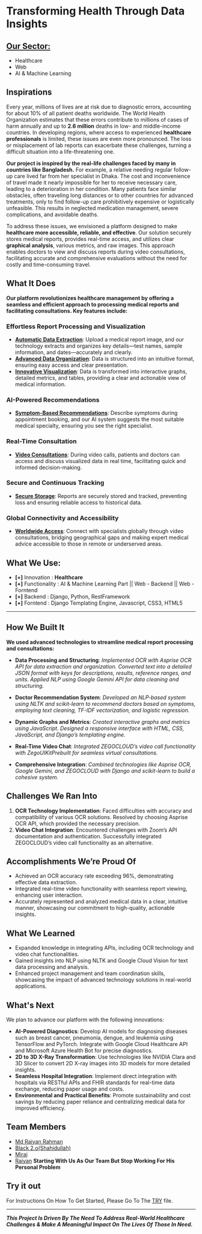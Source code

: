 # **Transforming Health Through Data Insights**

## **<u>Our Sector:</u>**
- Healthcare
- Web
- AI & Machine Learning



## Inspirations

Every year, millions of lives are at risk due to diagnostic errors, accounting for about 10% of all patient deaths worldwide. The World Health Organization estimates that these errors contribute to millions of cases of harm annually and up to **2.6 million** deaths in low- and middle-income countries. In developing regions, where access to experienced **healthcare professionals** is limited, these issues are even more pronounced. The loss or misplacement of lab reports can exacerbate these challenges, turning a difficult situation into a life-threatening one.

**Our project is inspired by the real-life challenges faced by many in countries like Bangladesh.** For example, a relative needing regular follow-up care lived far from her specialist in Dhaka. The cost and inconvenience of travel made it nearly impossible for her to receive necessary care, leading to a deterioration in her condition. Many patients face similar obstacles, often traveling long distances or to other countries for advanced treatments, only to find follow-up care prohibitively expensive or logistically unfeasible. This results in neglected medication management, severe complications, and avoidable deaths.

To address these issues, we envisioned a platform designed to make **healthcare more accessible, reliable, and effective**. Our solution securely stores medical reports, provides real-time access, and utilizes clear **graphical analysis**, various metrics, and raw images. This approach enables doctors to view and discuss reports during video consultations, facilitating accurate and comprehensive evaluations without the need for costly and time-consuming travel.


## What It Does

**Our platform revolutionizes healthcare management by offering a seamless and efficient approach to processing medical reports and facilitating consultations. Key features include:**

### Effortless Report Processing and Visualization

- **<u>Automatic Data Extraction</u>**: Upload a medical report image, and our technology extracts and organizes key details—test names, sample information, and dates—accurately and clearly.
- **<u>Advanced Data Organization</u>**: Data is structured into an intuitive format, ensuring easy access and clear presentation.
- **<u>Innovative Visualization</u>**: Data is transformed into interactive graphs, detailed metrics, and tables, providing a clear and actionable view of medical information.

### AI-Powered Recommendations

- **<u>Symptom-Based Recommendations</u>**: Describe symptoms during appointment booking, and our AI system suggests the most suitable medical specialty, ensuring you see the right specialist.

### Real-Time Consultation

- **<u>Video Consultations</u>**: During video calls, patients and doctors can access and discuss visualized data in real time, facilitating quick and informed decision-making.

### Secure and Continuous Tracking

- **<u>Secure Storage</u>**: Reports are securely stored and tracked, preventing loss and ensuring reliable access to historical data.

### Global Connectivity and Accessibility

- **<u>Worldwide Access</u>**: Connect with specialists globally through video consultations, bridging geographical gaps and making expert medical advice accessible to those in remote or underserved areas.


 ## What We Use:
-    **[+]** Innovation : **Healthcare**
-    **[+]** Functionality : AI & Machine Learning Part || Web - Backend || Web - Forntend
-    **[+]** Backend : Django, Python, RestFramework
-    **[+]** Forntend : Django Templating Engine, Javascript, CSS3, HTML5
---

## How We Built It

**We used advanced technologies to streamline medical report processing and consultations:**

- **Data Processing and Structuring**: *Implemented OCR with Asprise OCR API for data extraction and organization. Converted text into a detailed JSON format with keys for descriptions, results, reference ranges, and units. Applied NLP using Google Gemini API for data cleaning and structuring.*

- **Doctor Recommendation System**: *Developed an NLP-based system using NLTK and scikit-learn to recommend doctors based on symptoms, employing text cleaning, TF-IDF vectorization, and logistic regression.*
- **Dynamic Graphs and Metrics**: *Created interactive graphs and metrics using JavaScript. Designed a responsive interface with HTML, CSS, JavaScript, and Django’s templating engine.*
- **Real-Time Video Chat**: *Integrated ZEGOCLOUD’s video call functionality with ZegoUIKitPrebuilt for seamless virtual consultations.*
- **Comprehensive Integration**: *Combined technologies like Asprise OCR, Google Gemini, and ZEGOCLOUD with Django and scikit-learn to build a cohesive system.*

## Challenges We Ran Into

1. **OCR Technology Implementation**: Faced difficulties with accuracy and compatibility of various OCR solutions. Resolved by choosing Asprise OCR API, which provided the necessary precision.
2. **Video Chat Integration**: Encountered challenges with Zoom’s API documentation and authentication. Successfully integrated ZEGOCLOUD’s video call functionality as an alternative.

## Accomplishments We’re Proud Of

- Achieved an OCR accuracy rate exceeding 96%, demonstrating effective data extraction.
- Integrated real-time video functionality with seamless report viewing, enhancing user interaction.
- Accurately represented and analyzed medical data in a clear, intuitive manner, showcasing our commitment to high-quality, actionable insights.

## What We Learned

- Expanded knowledge in integrating APIs, including OCR technology and video chat functionalities.
- Gained insights into NLP using NLTK and Google Cloud Vision for text data processing and analysis.
- Enhanced project management and team coordination skills, showcasing the impact of advanced technology solutions in real-world applications.

## What's Next

We plan to advance our platform with the following innovations:

- **AI-Powered Diagnostics**: Develop AI models for diagnosing diseases such as breast cancer, pneumonia, dengue, and leukemia using TensorFlow and PyTorch. Integrate with Google Cloud Healthcare API and Microsoft Azure Health Bot for precise diagnostics.
- **2D to 3D X-Ray Transformation**: Use technologies like NVIDIA Clara and 3D Slicer to convert 2D X-ray images into 3D models for more detailed insights.
- **Seamless Hospital Integration**: Implement direct integration with hospitals via RESTful APIs and FHIR standards for real-time data exchange, reducing paper usage and costs.
- **Environmental and Practical Benefits**: Promote sustainability and cost savings by reducing paper reliance and centralizing medical data for improved efficiency.


## Team Members

- [Md Raiyan Rahman](https://www.linkedin.com/in/md-raiyan-rahman-6420982b9/)
- [Black 2.o(Shahidullah)](https://www.linkedin.com/in/black2o-sh/)
- [Miraj]()
- [Raiyan]() **Starting With Us As Our Team But Stop Working For His Personal Problem**

## Try it out

For Instructions On How To Get Started, Please Go To The [TRY](try.md) file.



---

***This Project Is Driven By The Need To Address Real-World Healthcare Challenges & Make A Meaningful Impact On The Lives Of Those In Need.***
